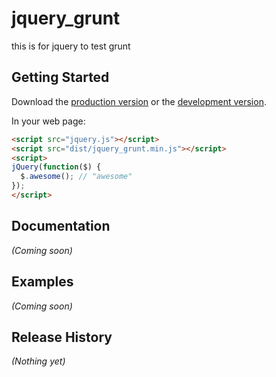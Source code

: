 # jquery_grunt

this is for jquery to test grunt

## Getting Started
Download the [production version][min] or the [development version][max].

[min]: https://raw.github.com/doomking/gruntDemo/master/dist/jquery_grunt.min.js
[max]: https://raw.github.com/doomking/gruntDemo/master/dist/jquery_grunt.js

In your web page:

```html
<script src="jquery.js"></script>
<script src="dist/jquery_grunt.min.js"></script>
<script>
jQuery(function($) {
  $.awesome(); // "awesome"
});
</script>
```

## Documentation
_(Coming soon)_

## Examples
_(Coming soon)_

## Release History
_(Nothing yet)_
